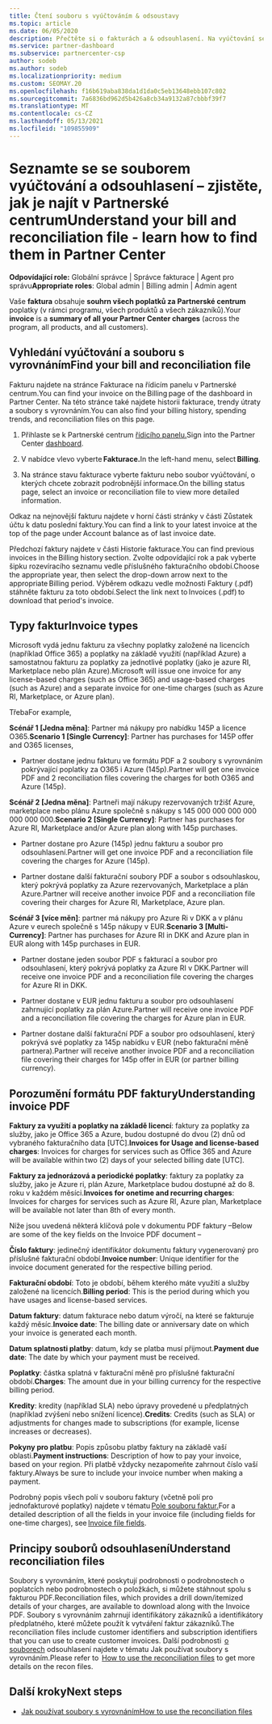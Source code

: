 ```yaml
---
title: Čtení souboru s vyúčtováním & odsoustavy
ms.topic: article
ms.date: 06/05/2020
description: Přečtěte si o fakturách a & odsouhlasení. Na vyúčtování se Partnerské centrum poplatky za program, produkty a zákazníky za toto měsíční období.
ms.service: partner-dashboard
ms.subservice: partnercenter-csp
author: sodeb
ms.author: sodeb
ms.localizationpriority: medium
ms.custom: SEOMAY.20
ms.openlocfilehash: f16b619aba838da1d1da0c5eb13648ebb107c802
ms.sourcegitcommit: 7a6836bd962d5b426a8cb34a9132a87cbbbf39f7
ms.translationtype: MT
ms.contentlocale: cs-CZ
ms.lasthandoff: 05/13/2021
ms.locfileid: "109855909"
---
```

# <a name="understand-your-bill-and-reconciliation-file---learn-how-to-find-them-in-partner-center"></a><span data-ttu-id="3c00e-104">Seznamte se se souborem vyúčtování a odsouhlasení – zjistěte, jak je najít v Partnerské centrum</span><span class="sxs-lookup"><span data-stu-id="3c00e-104">Understand your bill and reconciliation file - learn how to find them in Partner Center</span></span>


<span data-ttu-id="3c00e-105">**Odpovídající role:** Globální správce | Správce fakturace | Agent pro správu</span><span class="sxs-lookup"><span data-stu-id="3c00e-105">**Appropriate roles**: Global admin | Billing admin | Admin agent</span></span>


<span data-ttu-id="3c00e-106">Vaše **faktura** obsahuje **souhrn všech poplatků za Partnerské centrum** poplatky (v rámci programu, všech produktů a všech zákazníků).</span><span class="sxs-lookup"><span data-stu-id="3c00e-106">Your **invoice** is a **summary of all your Partner Center charges** (across the program, all products, and all customers).</span></span> 

## <a name="find-your-bill-and-reconciliation-file"></a><span data-ttu-id="3c00e-107">Vyhledání vyúčtování a souboru s vyrovnáním</span><span class="sxs-lookup"><span data-stu-id="3c00e-107">Find your bill and reconciliation file</span></span> 

<span data-ttu-id="3c00e-108">Fakturu najdete na stránce Fakturace na řídicím panelu v Partnerské centrum.</span><span class="sxs-lookup"><span data-stu-id="3c00e-108">You can find your invoice on the Billing page of the dashboard in Partner Center.</span></span> <span data-ttu-id="3c00e-109">Na této stránce také najdete historii fakturace, trendy útraty a soubory s vyrovnáním.</span><span class="sxs-lookup"><span data-stu-id="3c00e-109">You can also find your billing history, spending trends, and reconciliation files on this page.</span></span> 

1. <span data-ttu-id="3c00e-110">Přihlaste se k Partnerské centrum [řídicího panelu.](https://partner.microsoft.com/dashboard/home)</span><span class="sxs-lookup"><span data-stu-id="3c00e-110">Sign into the Partner Center [dashboard](https://partner.microsoft.com/dashboard/home).</span></span> 

2. <span data-ttu-id="3c00e-111">V nabídce vlevo vyberte **Fakturace.**</span><span class="sxs-lookup"><span data-stu-id="3c00e-111">In the left-hand menu, select **Billing**.</span></span> 

3. <span data-ttu-id="3c00e-112">Na stránce stavu fakturace vyberte fakturu nebo soubor vyúčtování, o kterých chcete zobrazit podrobnější informace.</span><span class="sxs-lookup"><span data-stu-id="3c00e-112">On the billing status page, select an invoice or reconciliation file to view more detailed information.</span></span> 

<span data-ttu-id="3c00e-113">Odkaz na nejnovější fakturu najdete v horní části stránky v části Zůstatek účtu k datu poslední faktury.</span><span class="sxs-lookup"><span data-stu-id="3c00e-113">You can find a link to your latest invoice at the top of the page under Account balance as of last invoice date.</span></span> 

<span data-ttu-id="3c00e-114">Předchozí faktury najdete v části Historie fakturace.</span><span class="sxs-lookup"><span data-stu-id="3c00e-114">You can find previous invoices in the Billing history section.</span></span> <span data-ttu-id="3c00e-115">Zvolte odpovídající rok a pak vyberte šipku rozevíracího seznamu vedle příslušného fakturačního období.</span><span class="sxs-lookup"><span data-stu-id="3c00e-115">Choose the appropriate year, then select the drop-down arrow next to the appropriate Billing period.</span></span> <span data-ttu-id="3c00e-116">Výběrem odkazu vedle možnosti Faktury (.pdf) stáhněte fakturu za toto období.</span><span class="sxs-lookup"><span data-stu-id="3c00e-116">Select the link next to Invoices (.pdf) to download that period's invoice.</span></span> 

## <a name="invoice-types"></a><span data-ttu-id="3c00e-117">Typy faktur</span><span class="sxs-lookup"><span data-stu-id="3c00e-117">Invoice types</span></span>

<span data-ttu-id="3c00e-118">Microsoft vydá jednu fakturu za všechny poplatky založené na licencích (například Office 365) a poplatky na základě využití (například Azure) a samostatnou fakturu za poplatky za jednotlivé poplatky (jako je azure RI, Marketplace nebo plán Azure).</span><span class="sxs-lookup"><span data-stu-id="3c00e-118">Microsoft will issue one invoice for any license-based charges (such as Office 365) and usage-based charges (such as Azure) and a separate invoice for one-time charges (such as Azure RI, Marketplace, or Azure plan).</span></span>

<span data-ttu-id="3c00e-119">Třeba</span><span class="sxs-lookup"><span data-stu-id="3c00e-119">For example,</span></span>  

<span data-ttu-id="3c00e-120">**Scénář 1 [Jedna měna]**: Partner má nákupy pro nabídku 145P a licence O365.</span><span class="sxs-lookup"><span data-stu-id="3c00e-120">**Scenario 1 [Single Currency]**: Partner has purchases for 145P offer and O365 licenses,</span></span>  

- <span data-ttu-id="3c00e-121">Partner dostane jednu fakturu ve formátu PDF a 2 soubory s vyrovnáním pokrývající poplatky za O365 i Azure (145p).</span><span class="sxs-lookup"><span data-stu-id="3c00e-121">Partner will get one invoice PDF and 2 reconciliation files covering the charges for both O365 and Azure (145p).</span></span>  

<span data-ttu-id="3c00e-122">**Scénář 2 [Jedna měna]**: Partneři mají nákupy rezervovaných tržišť Azure, marketplace nebo plánu Azure společně s nákupy s 145 000 000 000 000 000 000 000.</span><span class="sxs-lookup"><span data-stu-id="3c00e-122">**Scenario 2 [Single Currency]**: Partner has purchases for Azure RI, Marketplace and/or Azure plan along with 145p purchases.</span></span>

- <span data-ttu-id="3c00e-123">Partner dostane pro Azure (145p) jednu fakturu a soubor pro odsouhlasení.</span><span class="sxs-lookup"><span data-stu-id="3c00e-123">Partner will get one invoice PDF and a reconciliation file covering the charges for Azure (145p).</span></span> 

- <span data-ttu-id="3c00e-124">Partner dostane další fakturační soubory PDF a soubor s odsouhlaskou, který pokrývá poplatky za Azure rezervovaných, Marketplace a plán Azure.</span><span class="sxs-lookup"><span data-stu-id="3c00e-124">Partner will receive another invoice PDF and a reconciliation file covering their charges for Azure RI, Marketplace, Azure plan.</span></span> 

<span data-ttu-id="3c00e-125">**Scénář 3 [více měn]**: partner má nákupy pro Azure Ri v DKK a v plánu Azure v eurech společně s 145p nákupy v EUR.</span><span class="sxs-lookup"><span data-stu-id="3c00e-125">**Scenario 3 [Multi-Currency]**: Partner has purchases for Azure RI in DKK and Azure plan in EUR along with 145p purchases in EUR.</span></span>

- <span data-ttu-id="3c00e-126">Partner dostane jeden soubor PDF s fakturací a soubor pro odsouhlasení, který pokrývá poplatky za Azure RI v DKK.</span><span class="sxs-lookup"><span data-stu-id="3c00e-126">Partner will receive one invoice PDF and a reconciliation file covering the charges for Azure RI in DKK.</span></span> 

- <span data-ttu-id="3c00e-127">Partner dostane v EUR jednu fakturu a soubor pro odsouhlasení zahrnující poplatky za plán Azure.</span><span class="sxs-lookup"><span data-stu-id="3c00e-127">Partner will receive one invoice PDF and a reconciliation file covering the charges for Azure plan in EUR.</span></span> 

- <span data-ttu-id="3c00e-128">Partner dostane další fakturační PDF a soubor pro odsouhlasení, který pokrývá své poplatky za 145p nabídku v EUR (nebo fakturační měně partnera).</span><span class="sxs-lookup"><span data-stu-id="3c00e-128">Partner will receive another invoice PDF and a reconciliation file covering their charges for 145p offer in EUR (or partner billing currency).</span></span> 


## <a name="understanding-invoice-pdf"></a><span data-ttu-id="3c00e-129">Porozumění formátu PDF faktury</span><span class="sxs-lookup"><span data-stu-id="3c00e-129">Understanding invoice PDF</span></span> 

<span data-ttu-id="3c00e-130">**Faktury za využití a poplatky na základě licencí**: faktury za poplatky za služby, jako je Office 365 a Azure, budou dostupné do dvou (2) dnů od vybraného fakturačního data [UTC].</span><span class="sxs-lookup"><span data-stu-id="3c00e-130">**Invoices for Usage and license-based charges**: Invoices for charges for services such as Office 365 and Azure will be available within two (2) days of your selected billing date [UTC].</span></span>  

<span data-ttu-id="3c00e-131">**Faktury za jednorázová a periodické poplatky**: faktury za poplatky za služby, jako je Azure ri, plán Azure, Marketplace budou dostupné až do 8. roku v každém měsíci.</span><span class="sxs-lookup"><span data-stu-id="3c00e-131">**Invoices for onetime and recurring charges**: Invoices for charges for services such as Azure RI, Azure plan, Marketplace will be available not later than 8th of every month.</span></span>  

<span data-ttu-id="3c00e-132">Níže jsou uvedená některá klíčová pole v dokumentu PDF faktury –</span><span class="sxs-lookup"><span data-stu-id="3c00e-132">Below are some of the key fields on the Invoice PDF document –</span></span>

<span data-ttu-id="3c00e-133">**Číslo faktury**: jedinečný identifikátor dokumentu faktury vygenerovaný pro příslušné fakturační období.</span><span class="sxs-lookup"><span data-stu-id="3c00e-133">**Invoice number**: Unique identifier for the invoice document generated for the respective billing period.</span></span> 

<span data-ttu-id="3c00e-134">**Fakturační období**: Toto je období, během kterého máte využití a služby založené na licencích.</span><span class="sxs-lookup"><span data-stu-id="3c00e-134">**Billing period**: This is the period during which you have usages and license-based services.</span></span> 

<span data-ttu-id="3c00e-135">**Datum faktury**: datum fakturace nebo datum výročí, na které se fakturuje každý měsíc.</span><span class="sxs-lookup"><span data-stu-id="3c00e-135">**Invoice date**: The billing date or anniversary date on which your invoice is generated each month.</span></span> 

<span data-ttu-id="3c00e-136">**Datum splatnosti platby**: datum, kdy se platba musí přijmout.</span><span class="sxs-lookup"><span data-stu-id="3c00e-136">**Payment due date**: The date by which your payment must be received.</span></span> 

<span data-ttu-id="3c00e-137">**Poplatky**: částka splatná v fakturační měně pro příslušné fakturační období.</span><span class="sxs-lookup"><span data-stu-id="3c00e-137">**Charges**: The amount due in your billing currency for the respective billing period.</span></span> 

<span data-ttu-id="3c00e-138">**Kredity**: kredity (například SLA) nebo úpravy provedené u předplatných (například zvýšení nebo snížení licence).</span><span class="sxs-lookup"><span data-stu-id="3c00e-138">**Credits**: Credits (such as SLA) or adjustments for changes made to subscriptions (for example, license increases or decreases).</span></span> 

<span data-ttu-id="3c00e-139">**Pokyny pro platbu**: Popis způsobu platby faktury na základě vaší oblasti.</span><span class="sxs-lookup"><span data-stu-id="3c00e-139">**Payment instructions**: Description of how to pay your invoice, based on your region.</span></span> <span data-ttu-id="3c00e-140">Při platbě vždycky nezapomeňte zahrnout číslo vaší faktury.</span><span class="sxs-lookup"><span data-stu-id="3c00e-140">Always be sure to include your invoice number when making a payment.</span></span> 

<span data-ttu-id="3c00e-141">Podrobný popis všech polí v souboru faktury (včetně polí pro jednofakturové poplatky) najdete v tématu [Pole souboru faktur.](invoice-file.md)</span><span class="sxs-lookup"><span data-stu-id="3c00e-141">For a detailed description of all the fields in your invoice file (including fields for one-time charges), see [Invoice file fields](invoice-file.md).</span></span> 

## <a name="understand-reconciliation-files"></a><span data-ttu-id="3c00e-142">Principy souborů odsouhlasení</span><span class="sxs-lookup"><span data-stu-id="3c00e-142">Understand reconciliation files</span></span>

 <span data-ttu-id="3c00e-143">Soubory s vyrovnáním, které poskytují podrobnosti o podrobnostech o poplatcích nebo podrobnostech o položkách, si můžete stáhnout spolu s fakturou PDF.</span><span class="sxs-lookup"><span data-stu-id="3c00e-143">Reconciliation files, which provides a drill down/itemized details of your charges, are available to download along with the Invoice PDF.</span></span> <span data-ttu-id="3c00e-144">Soubory s vyrovnáním zahrnují identifikátory zákazníků a identifikátory předplatného, které můžete použít k vytváření faktur zákazníků.</span><span class="sxs-lookup"><span data-stu-id="3c00e-144">The reconciliation files include customer identifiers and subscription identifiers that you can use to create customer invoices.</span></span> <span data-ttu-id="3c00e-145">Další podrobnosti  [o souborech](use-the-reconciliation-files.md) odsouhlasení najdete v tématu Jak používat soubory s vyrovnáním.</span><span class="sxs-lookup"><span data-stu-id="3c00e-145">Please refer to  [How to use the reconciliation files](use-the-reconciliation-files.md) to get more details on the recon files.</span></span> 

## <a name="next-steps"></a><span data-ttu-id="3c00e-146">Další kroky</span><span class="sxs-lookup"><span data-stu-id="3c00e-146">Next steps</span></span>

- [<span data-ttu-id="3c00e-147">Jak používat soubory s vyrovnáním</span><span class="sxs-lookup"><span data-stu-id="3c00e-147">How to use the reconciliation files</span></span>](use-the-reconciliation-files.md)